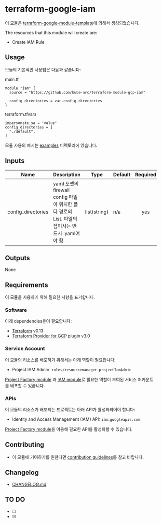 # terraform-google-iam

이 모듈은 [terraform-google-module-template](https://github.com/kube-arc/terraform-google-module-template)에 의해서 생성되었습니다. 

The resources that this module will create are:

- Create IAM Rule

## Usage

모듈의 기본적인 사용법은 다음과 같습니다:

main.tf
```hcl
module "iam" {
  source = "https://github.com/kube-arc/terraform-module-gcp-iam"

  config_directories = var.config_directories
}
```
terraform.tfvars
```hcl
impersonate_sa = "value"
config_directories = [
  "./default",
]
```

모듈 사용의 예시는 [examples](./examples/) 디렉토리에 있습니다.

<!-- BEGINNING OF PRE-COMMIT-TERRAFORM DOCS HOOK -->
## Inputs

| Name | Description | Type | Default | Required |
|------|-------------|------|---------|:--------:|
| config_directories | yaml 포맷의 firewall config 파일이 위치한 폴더 경로의 List. 파일의 접미사는 반드시 .yaml여야 함. | list(string) | n/a | yes |

## Outputs

None

<!-- END OF PRE-COMMIT-TERRAFORM DOCS HOOK -->

## Requirements

이 모듈을 사용하기 위해 필요한 사항을 표기합니다.

### Software

아래 dependencies들이 필요합니다:

- [Terraform][terraform] v0.13
- [Terraform Provider for GCP][terraform-provider-gcp] plugin v3.0

### Service Account

이 모듈의 리소스를 배포하기 위해서는 아래 역할이 필요합니다:

- Project IAM Admin: `roles/resourcemanager.projectIamAdmin`

[Project Factory module][project-factory-module] 과
[IAM module][iam-module]로 필요한 역할이 부여된 서비스 어카운트를 배포할 수 있습니다.

### APIs

이 모듈의 리소스가 배포되는 프로젝트는 아래 API가 활성화되어야 합니다:

- Identity and Access Management (IAM) API: `iam.googleapis.com`

[Project Factory module][project-factory-module]을 이용해 필요한 API를 활성화할 수 있습니다.

[iam-module]: https://registry.terraform.io/modules/terraform-google-modules/iam/google
[project-factory-module]: https://registry.terraform.io/modules/terraform-google-modules/project-factory/google
[terraform-provider-gcp]: https://www.terraform.io/docs/providers/google/index.html
[terraform]: https://www.terraform.io/downloads.html

## Contributing

- 이 모듈에 기여하기를 원한다면 [contribution guidelines](./CONTRIBUTING.md)를 참고 바랍니다.

## Changelog

- [CHANGELOG.md](./CHANGELOG.md)

## TO DO

- [ ]
- [X]
